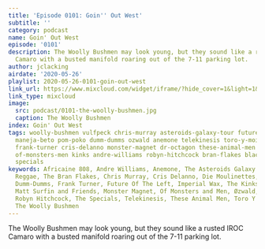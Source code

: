 ```yaml
---
title: 'Episode 0101: Goin'' Out West'
subtitle: ''
category: podcast
name: Goin' Out West
episode: '0101'
description: The Woolly Bushmen may look young, but they sound like a rusted IROC
  Camaro with a busted manifold roaring out of the 7-11 parking lot.
author: jclacking
airdate: '2020-05-26'
playlist: 2020-05-26-0101-goin-out-west
link_url: https://www.mixcloud.com/widget/iframe/?hide_cover=1&light=1&hide_artwork=1&feed=%2Fthe-lacking-org%2Fz2ekob-101-goin-out-west%2F
link_type: mixcloud
image:
  src: podcast/0101-the-woolly-bushmen.jpg
  caption: The Woolly Bushmen
index: Goin' Out West
tags: woolly-bushmen vulfpeck chris-murray asteroids-galaxy-tour future-of-left die-moulinettes
  maneja-beto pom-poko dumm-dumms ozwald anemone telekinesis toro-y-moi imperial-wax
  frank-turner cris-delanno monster-magnet dr-octagon these-animal-men matt-surfin-friends
  of-monsters-men kinks andre-williams robyn-hitchcock bran-flakes black-reggae africaine-808
  specials
keywords: Africaine 808, Andre Williams, Anemone, The Asteroids Galaxy Tour, Black
  Reggae, The Bran Flakes, Chris Murray, Cris Delanno, Die Moulinettes, Dr. Octagon,
  Dumm-Dumms, Frank Turner, Future Of The Left, Imperial Wax, The Kinks, Maneja Beto,
  Matt Surfin and Friends, Monster Magnet, Of Monsters and Men, Øzwald, Pom Poko,
  Robyn Hitchcock, The Specials, Telekinesis, These Animal Men, Toro Y Moi, Vulfpeck,
  The Woolly Bushmen
---
```

The Woolly Bushmen may look young, but they sound like a rusted IROC Camaro with a busted manifold roaring out of the 7-11 parking lot.
